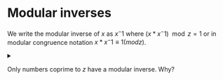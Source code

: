 # Modular inverses      

We write the modular inverse of $x$ as $x^-1$ where $(x * x^-1) \mod z = 1$ or
in modular congruence notation $x * x^-1 \equiv 1 (mod z)$.

<details>

<summary>

Only numbers coprime to $z$ have a modular inverse. Why?

</summary>

Let's take the example of the modular inverse of $4 \mod 6$, we are looking for
some multiple of four, $K * 4$, where $(K * 4) \mod 6 = 1$ or in other words a
multiple of four that is one greater than some multiple of six, let's look for a
modular inverse of $4$ naively by checking different values of $K$:

| K | multiples of four (K * 4) | nearest multiple of six <= K * 4 | (K * 4) mod 6  |
|---|---------------------------|----------------------------------|---------------:|
| 0 | 0                         | 0                                |              0 |
| 1 | 4                         | 0                                |              4 |
| 2 | 8                         | 6                                |              2 |
| 3 | 12                        | 12                               |              0 |
| 4 | 16                        | 12                               |              4 |
| 5 | 20                        | 18                               |              2 |

You can see that the numbers will continue to loop, in fact because of the
property that $(x + y) \mod z = ((x \mod z) + (y \mod z)) \mod z$ we can be
totally sure this loop will continue forever. Taking the next item in the sequence
from the table $K = 6$, $24 mod 6 = ((20 mod 6) + (4 mod 6)) mod 6 = (2 + 4) mod
6 = 0$ and so on.

That's enough to show that not all integers which are not coprime to a 'divisor'
($z$ above) have a modular inverse. I want to get a little closer and show that
all integers 'dividends' ($x above) which are not coprime to a divisor $z$ have
no modular inverse.

Using the same example as above, one might say something like:

"OK, I can see that $K*4 mod 6$ goes in a loop that never visits $1$, and I can
also see that entering a loop is inevitable because there are only $6$ possible
integers that can result from taking some number $\mod 6$ (0-5), and once I've
tried at least $z$ many versions of $K$ for any version of this problem I'm
guaranteed to have to hit some remainder I've seen before before, and will loop
because of the addition rule described above.

But, how can I be sure that there isn't *some* $x$ and $z$ out there which are
not coprime, where $x$ has a multiple that is 1 greater than some multiple of
$z$?"

OK, first, before answering I want to try two coprimes, let's look for the
inverse of $K * x \mod z$ where $x = 4$ and $z = 9$:

| K     | multiples of 4 (K * 4) | nearest multiple of 9 <= K * 4 | (K * 4) mod 9  |
|-------|------------------------|--------------------------------|---------------:|
| 0     | 0                      | 0                              |              0 |
| 1     | 4                      | 0                              |              4 |
| 2     | 8                      | 0                              |              8 |
| 3     | 12                     | 9                              |              3 |
| 4     | 16                     | 9                              |              7 |
| 5     | 20                     | 18                             |              2 |
| 6     | 24                     | 18                             |              6 |
| **7** | **28**                 | **27**                         |          **1** |
| 8     | 32                     | 27                             |              5 |
| 9     | 36                     | 36                             |              0 |
| 10    | 40                     | 36                             |              4 |


